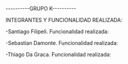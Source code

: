 ----------GRUPO K----------

INTEGRANTES Y FUNCIONALIDAD REALIZADA:

-Santiago Filipeli. Funcionalidad realizada:

-Sebastian Damonte. Funcionalidad realizada:

-Thiago Da Graca. Funcionalidad realizada:
